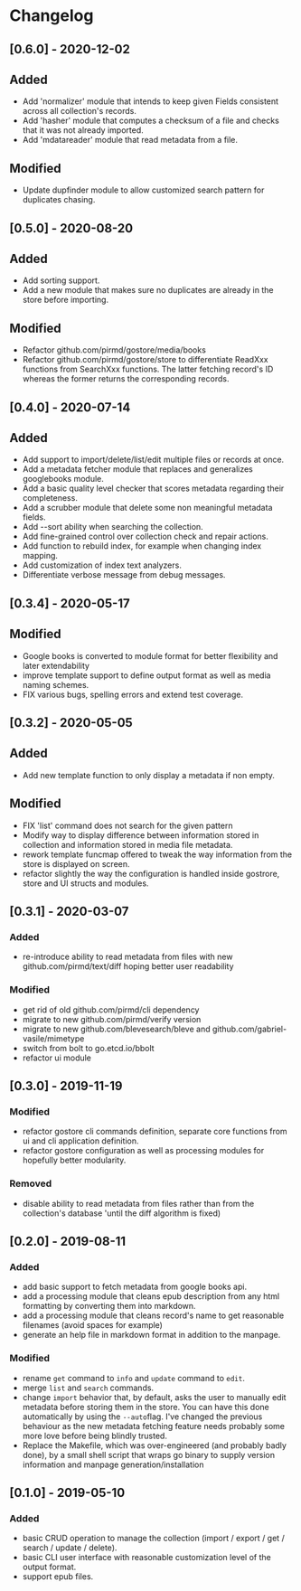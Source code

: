 # Changelog

## [0.6.0] - 2020-12-02
## Added
- Add 'normalizer' module that intends to keep given Fields consistent across all collection's records.
- Add 'hasher' module that computes a checksum of a file and checks that it was not already imported.
- Add 'mdatareader' module that read metadata from a file.
## Modified
- Update dupfinder module to allow customized search pattern for duplicates chasing.

## [0.5.0] - 2020-08-20
## Added
- Add sorting support.
- Add a new module that makes sure no duplicates are already in the store
  before importing.
## Modified
- Refactor github.com/pirmd/gostore/media/books
- Refactor github.com/pirmd/gostore/store to differentiate ReadXxx functions
  from SearchXxx functions. The latter fetching record's ID whereas the former
  returns the corresponding records.

## [0.4.0] - 2020-07-14
## Added
- Add support to import/delete/list/edit multiple files or records at once.
- Add a metadata fetcher module that replaces and generalizes googlebooks
  module.
- Add a basic quality level checker that scores metadata regarding their
  completeness.
- Add a scrubber module that delete some non meaningful metadata fields.
- Add --sort ability when searching the collection.
- Add fine-grained control over collection check and repair actions.
- Add function to rebuild index, for example when changing index mapping.
- Add customization of index text analyzers.
- Differentiate verbose message from debug messages.

## [0.3.4] - 2020-05-17
## Modified
- Google books is converted to module format for better flexibility and later
  extendability
- improve template support to define output format as well as media naming
  schemes. 
- FIX various bugs, spelling errors and extend test coverage.

## [0.3.2] - 2020-05-05
## Added
- Add new template function to only display a metadata if non empty.
## Modified
- FIX 'list' command does not search for the given pattern
- Modify way to display difference between information stored in
  collection and information stored in media file metadata.
- rework template funcmap offered to tweak the way information from the store
  is displayed on screen.
- refactor slightly the way the configuration is handled inside gostrore, store
  and UI structs and modules.

## [0.3.1] - 2020-03-07
### Added
- re-introduce ability to read metadata from files with new
  github.com/pirmd/text/diff hoping better user readability
### Modified
- get rid of old github.com/pirmd/cli dependency
- migrate to new github.com/pirmd/verify version
- migrate to new github.com/blevesearch/bleve and github.com/gabriel-vasile/mimetype
- switch from bolt to go.etcd.io/bbolt
- refactor ui module

## [0.3.0] - 2019-11-19
### Modified
- refactor gostore cli commands definition, separate core functions from ui and
  cli application definition.
- refactor gostore configuration as well as processing modules for hopefully
  better modularity.
### Removed
- disable ability to read metadata from files rather than from the collection's
  database 'until the diff algorithm is fixed)

## [0.2.0] - 2019-08-11
### Added
- add basic support to fetch metadata from google books api.
- add a processing module that cleans epub description from any html formatting
  by converting them into markdown.
- add a processing module that cleans record's name to get reasonable filenames
  (avoid spaces for example)
- generate an help file in markdown format in addition to the manpage.
### Modified
- rename `get` command to `info` and `update` command to `edit`.
- merge `list` and `search` commands.
- change `import` behavior that, by default, asks the user to manually edit
  metadata before storing them in the store. You can have this done
  automatically by using the `--auto`flag.
  I've changed the previous behaviour as the new metadata fetching feature needs
  probably some more love before being blindly trusted.
- Replace the Makefile, which was over-engineered (and probably badly done),
  by a small shell script that wraps go binary to supply version information
  and manpage generation/installation

## [0.1.0] - 2019-05-10
### Added
- basic CRUD operation to manage the collection (import / export / get / search
  / update / delete).
- basic CLI user interface with reasonable customization level of the output
  format.
- support epub files.


[modeline]: # ( vim: set fenc=utf-8 spell spl=en: )
